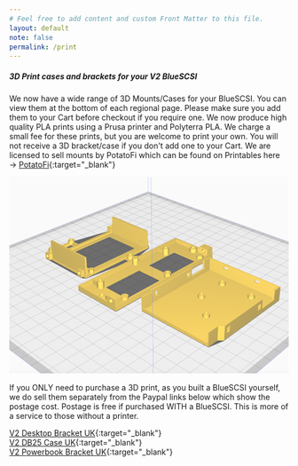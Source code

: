 ```yaml
---
# Feel free to add content and custom Front Matter to this file.
layout: default
note: false
permalink: /print
---
```


##### 3D Print cases and brackets for your V2 BlueSCSI

We now have a wide range of 3D Mounts/Cases for your BlueSCSI. You can view them at the bottom of each regional page. Please make sure you add them to your Cart before checkout if you require one. We now produce high quality PLA prints using a Prusa printer and Polyterra PLA. We charge a small fee for these prints, but you are welcome to print your own. You will not receive a 3D bracket/case if you don't add one to your Cart. We are licensed to sell mounts by PotatoFi which can be found on Printables here → [PotatoFi](https://www.printables.com/@PotatoFi){:target="_blank"}

  <p class="lead text-center">
    <img src="/assets/img/3dprint.png" class="img-thumbnail" alt="bracket">
  </p>
            
If you ONLY need to purchase a 3D print, as you built a BlueSCSI yourself, we do sell them separately from the Paypal links below which show the postage cost. Postage is free if purchased WITH a BlueSCSI. This is more of a service to those without a printer.

[V2 Desktop Bracket UK](https://py.pl/80Qbr){:target="_blank"} <br>
[V2 DB25 Case UK](https://py.pl/6Rm0GXE7soH){:target="_blank"} <br>
[V2 Powerbook Bracket UK](https://py.pl/1HxUhOewGzE){:target="_blank"}